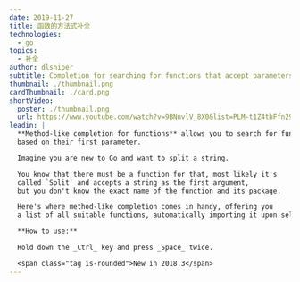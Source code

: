 ```yaml
---
date: 2019-11-27
title: 函数的方法式补全
technologies:
  - go
topics:
  - 补全
author: dlsniper
subtitle: Completion for searching for functions that accept parameters of a certain type.
thumbnail: ./thumbnail.png
cardThumbnail: ./card.png
shortVideo:
  poster: ./thumbnail.png
  url: https://www.youtube.com/watch?v=9BNnvlV_8X0&list=PLM-t1Z4tbFfn291KlSOQE_ulCAyzXO3uA
leadin: |
  **Method-like completion for functions** allows you to search for functions
  based on their first parameter.

  Imagine you are new to Go and want to split a string.

  You know that there must be a function for that, most likely it's
  called `Split` and accepts a string as the first argument,
  but you don't know the exact name of the function and its package.

  Here's where method-like completion comes in handy, offering you
  a list of all suitable functions, automatically importing it upon selection.

  **How to use:**

  Hold down the _Ctrl_ key and press _Space_ twice.

  <span class="tag is-rounded">New in 2018.3</span>
---
```


